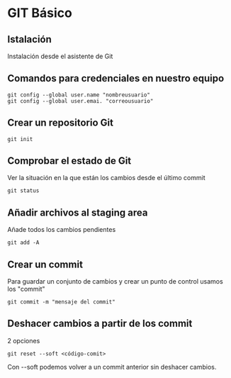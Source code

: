 # GIT Básico

## Istalación

Instalación desde el asistente de Git

## Comandos para credenciales en nuestro equipo

```
git config --global user.name "nombreusuario"
git config --global user.emai. "correousuario"
```

## Crear un repositorio Git

```
git init
```

## Comprobar el estado de Git

Ver la situación en la que están los cambios desde el último commit

```
git status
```

## Añadir archivos al staging area

Añade todos los cambios pendientes

```
git add -A
```

## Crear un commit 

Para guardar un conjunto de cambios y crear un punto de control usamos los "commit"

```
git commit -m "mensaje del commit"
```

## Deshacer cambios a partir de los commit

2 opciones

```
git reset --soft <código-comit>
```

Con --soft podemos volver a un commit anterior sin deshacer cambios.